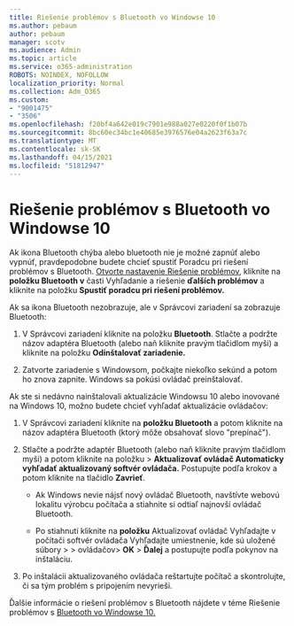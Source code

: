 ```yaml
---
title: Riešenie problémov s Bluetooth vo Windowse 10
ms.author: pebaum
author: pebaum
manager: scotv
ms.audience: Admin
ms.topic: article
ms.service: o365-administration
ROBOTS: NOINDEX, NOFOLLOW
localization_priority: Normal
ms.collection: Adm_O365
ms.custom:
- "9001475"
- "3506"
ms.openlocfilehash: f20bf4a642e019c7901e988a027e0220f0f1b07b
ms.sourcegitcommit: 8bc60ec34bc1e40685e3976576e04a2623f63a7c
ms.translationtype: MT
ms.contentlocale: sk-SK
ms.lasthandoff: 04/15/2021
ms.locfileid: "51812947"
---
```

# <a name="fix-bluetooth-problems-in-windows-10"></a>Riešenie problémov s Bluetooth vo Windowse 10

Ak ikona Bluetooth chýba alebo bluetooth nie je možné zapnúť alebo vypnúť, pravdepodobne budete chcieť spustiť Poradcu pri riešení problémov s Bluetooth. [Otvorte nastavenie Riešenie problémov](ms-settings:troubleshoot), kliknite na **položku Bluetooth v** časti Vyhľadanie a riešenie **ďalších problémov** a kliknite na položku **Spustiť poradcu pri riešení problémov.**

Ak sa ikona Bluetooth nezobrazuje, ale v Správcovi zariadení sa zobrazuje Bluetooth:

1. V Správcovi zariadení kliknite na položku **Bluetooth**. Stlačte a podržte názov adaptéra Bluetooth (alebo naň kliknite pravým tlačidlom myši) a kliknite na položku **Odinštalovať zariadenie.**

2. Zatvorte zariadenie s Windowsom, počkajte niekoľko sekúnd a potom ho znova zapnite. Windows sa pokúsi ovládač preinštalovať.

Ak ste si nedávno nainštalovali aktualizácie Windowsu 10 alebo inovované na Windows 10, možno budete chcieť vyhľadať aktualizácie ovládačov:

1. V Správcovi zariadení kliknite na **položku Bluetooth** a potom kliknite na názov adaptéra Bluetooth (ktorý môže obsahovať slovo "prepínač").

2. Stlačte a podržte adaptér Bluetooth (alebo naň kliknite pravým tlačidlom myši) a potom kliknite na položku  >  **Aktualizovať ovládač Automaticky vyhľadať aktualizovaný softvér ovládača.** Postupujte podľa krokov a potom kliknite na tlačidlo **Zavrieť**.

      - Ak Windows nevie nájsť nový ovládač Bluetooth, navštívte webovú lokalitu výrobcu počítača a stiahnite si odtiaľ najnovší ovládač Bluetooth.

    - Po stiahnutí kliknite na **položku** Aktualizovať ovládač Vyhľadajte v počítači softvér ovládača Vyhľadajte umiestnenie, kde sú uložené súbory  >    >   ovládačov> **OK**  >  **Ďalej** a postupujte podľa pokynov na inštaláciu.

3. Po inštalácii aktualizovaného ovládača reštartujte počítač a skontrolujte, či sa tým problém s pripojením nevyrieši.

Ďalšie informácie o riešení problémov s Bluetooth nájdete v téme Riešenie problémov s [Bluetooth vo Windowse 10.](https://support.microsoft.com/help/14169/windows-10-fix-bluetooth-problems)
